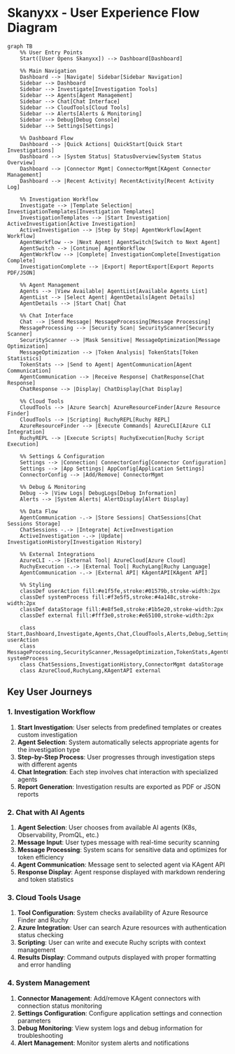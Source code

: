 # Skanyxx - User Experience Flow Diagram

```mermaid
graph TB
    %% User Entry Points
    Start([User Opens Skanyxx]) --> Dashboard[Dashboard]
    
    %% Main Navigation
    Dashboard --> |Navigate| Sidebar[Sidebar Navigation]
    Sidebar --> Dashboard
    Sidebar --> Investigate[Investigation Tools]
    Sidebar --> Agents[Agent Management]
    Sidebar --> Chat[Chat Interface]
    Sidebar --> CloudTools[Cloud Tools]
    Sidebar --> Alerts[Alerts & Monitoring]
    Sidebar --> Debug[Debug Console]
    Sidebar --> Settings[Settings]
    
    %% Dashboard Flow
    Dashboard --> |Quick Actions| QuickStart[Quick Start Investigations]
    Dashboard --> |System Status| StatusOverview[System Status Overview]
    Dashboard --> |Connector Mgmt| ConnectorMgmt[KAgent Connector Management]
    Dashboard --> |Recent Activity| RecentActivity[Recent Activity Log]
    
    %% Investigation Workflow
    Investigate --> |Template Selection| InvestigationTemplates[Investigation Templates]
    InvestigationTemplates --> |Start Investigation| ActiveInvestigation[Active Investigation]
    ActiveInvestigation --> |Step by Step| AgentWorkflow[Agent Workflow]
    AgentWorkflow --> |Next Agent| AgentSwitch[Switch to Next Agent]
    AgentSwitch --> |Continue| AgentWorkflow
    AgentWorkflow --> |Complete| InvestigationComplete[Investigation Complete]
    InvestigationComplete --> |Export| ReportExport[Export Reports PDF/JSON]
    
    %% Agent Management
    Agents --> |View Available| AgentList[Available Agents List]
    AgentList --> |Select Agent| AgentDetails[Agent Details]
    AgentDetails --> |Start Chat| Chat
    
    %% Chat Interface
    Chat --> |Send Message| MessageProcessing[Message Processing]
    MessageProcessing --> |Security Scan| SecurityScanner[Security Scanner]
    SecurityScanner --> |Mask Sensitive| MessageOptimization[Message Optimization]
    MessageOptimization --> |Token Analysis| TokenStats[Token Statistics]
    TokenStats --> |Send to Agent| AgentCommunication[Agent Communication]
    AgentCommunication --> |Receive Response| ChatResponse[Chat Response]
    ChatResponse --> |Display| ChatDisplay[Chat Display]
    
    %% Cloud Tools
    CloudTools --> |Azure Search| AzureResourceFinder[Azure Resource Finder]
    CloudTools --> |Scripting| RuchyREPL[Ruchy REPL]
    AzureResourceFinder --> |Execute Commands| AzureCLI[Azure CLI Integration]
    RuchyREPL --> |Execute Scripts| RuchyExecution[Ruchy Script Execution]
    
    %% Settings & Configuration
    Settings --> |Connection| ConnectorConfig[Connector Configuration]
    Settings --> |App Settings| AppConfig[Application Settings]
    ConnectorConfig --> |Add/Remove| ConnectorMgmt
    
    %% Debug & Monitoring
    Debug --> |View Logs| DebugLogs[Debug Information]
    Alerts --> |System Alerts| AlertDisplay[Alert Display]
    
    %% Data Flow
    AgentCommunication -.-> |Store Sessions| ChatSessions[Chat Sessions Storage]
    ChatSessions -.-> |Integrate| ActiveInvestigation
    ActiveInvestigation -.-> |Update| InvestigationHistory[Investigation History]
    
    %% External Integrations
    AzureCLI -.-> |External Tool| AzureCloud[Azure Cloud]
    RuchyExecution -.-> |External Tool| RuchyLang[Ruchy Language]
    AgentCommunication -.-> |External API| KAgentAPI[KAgent API]
    
    %% Styling
    classDef userAction fill:#e1f5fe,stroke:#01579b,stroke-width:2px
    classDef systemProcess fill:#f3e5f5,stroke:#4a148c,stroke-width:2px
    classDef dataStorage fill:#e8f5e8,stroke:#1b5e20,stroke-width:2px
    classDef external fill:#fff3e0,stroke:#e65100,stroke-width:2px
    
    class Start,Dashboard,Investigate,Agents,Chat,CloudTools,Alerts,Debug,Settings userAction
    class MessageProcessing,SecurityScanner,MessageOptimization,TokenStats,AgentCommunication systemProcess
    class ChatSessions,InvestigationHistory,ConnectorMgmt dataStorage
    class AzureCloud,RuchyLang,KAgentAPI external
```

## Key User Journeys

### 1. Investigation Workflow
1. **Start Investigation**: User selects from predefined templates or creates custom investigation
2. **Agent Selection**: System automatically selects appropriate agents for the investigation type
3. **Step-by-Step Process**: User progresses through investigation steps with different agents
4. **Chat Integration**: Each step involves chat interaction with specialized agents
5. **Report Generation**: Investigation results are exported as PDF or JSON reports

### 2. Chat with AI Agents
1. **Agent Selection**: User chooses from available AI agents (K8s, Observability, PromQL, etc.)
2. **Message Input**: User types message with real-time security scanning
3. **Message Processing**: System scans for sensitive data and optimizes for token efficiency
4. **Agent Communication**: Message sent to selected agent via KAgent API
5. **Response Display**: Agent response displayed with markdown rendering and token statistics

### 3. Cloud Tools Usage
1. **Tool Configuration**: System checks availability of Azure Resource Finder and Ruchy
2. **Azure Integration**: User can search Azure resources with authentication status checking
3. **Scripting**: User can write and execute Ruchy scripts with context management
4. **Results Display**: Command outputs displayed with proper formatting and error handling

### 4. System Management
1. **Connector Management**: Add/remove KAgent connectors with connection status monitoring
2. **Settings Configuration**: Configure application settings and connection parameters
3. **Debug Monitoring**: View system logs and debug information for troubleshooting
4. **Alert Management**: Monitor system alerts and notifications
